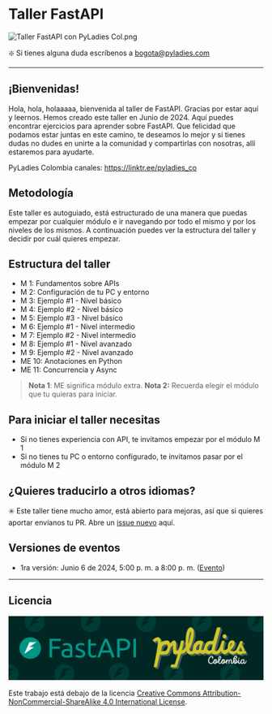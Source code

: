 # **Taller FastAPI**

![Taller FastAPI con PyLadies Col.png](./media/Taller_FastAPI_con_PyLadies_Col.png)

❇️ Si tienes alguna duda escríbenos a [bogota@pyladies.com](mailto:bogota@pyladies.com) 

---

## ¡Bienvenidas!

Hola, hola, holaaaaa, bienvenida al taller de FastAPI. Gracias por estar aquí y leernos. Hemos creado este taller en Junio de 2024. Aquí puedes encontrar ejercicios para aprender sobre FastAPI. Que felicidad que podamos estar juntas en este camino, te deseamos lo mejor y si tienes dudas no dudes en unirte a la comunidad y compartirlas con nosotras, allí estaremos para ayudarte. 

PyLadies Colombia canales: https://linktr.ee/pyladies_co

## Metodología

Este taller es autoguiado, está estructurado de una manera que puedas empezar por cualquier módulo e ir navegando por todo el mismo y por los niveles de los mismos. A continuación puedes ver la estructura del taller y decidir por cuál quieres empezar. 

## Estructura del taller

- M 1: Fundamentos sobre APIs
- M 2: Configuración de tu PC y entorno
- M 3: Ejemplo #1 - Nivel básico
- M 4: Ejemplo #2 - Nivel básico
- M 5: Ejemplo #3 - Nivel básico
- M 6: Ejemplo #1 - Nivel intermedio
- M 7: Ejemplo #2 - Nivel intermedio
- M 8: Ejemplo #1 - Nivel avanzado
- M 9: Ejemplo #2 - Nivel avanzado
- ME 10: Anotaciones en Python
- ME 11: Concurrencia y Async

> **Nota 1**: ME significa módulo extra.
**Nota 2:** Recuerda elegir el módulo que tu quieras para iniciar.
> 

## **Para iniciar el taller necesitas**

- Si no tienes experiencia con API, te invitamos empezar por el módulo M 1
- Si no tienes tu PC o entorno configurado, te invitamos pasar por el módulo M 2

## ¿Quieres traducirlo a otros idiomas?

✳️ Este taller tiene mucho amor, está abierto para mejoras, así que si quieres aportar envíanos tu PR.  Abre un [issue nuevo](https://github.com/pyladies-colombia/fastapi/issues/new) aquí. 

## Versiones de eventos

- 1ra versión: Junio 6 de 2024, 5:00 p. m. a 8:00 p. m. ([Evento](https://www.instagram.com/p/C7mMc58A_zc/))

---

## **Licencia**

![Banner.png](./media/Banner.png)

Este trabajo está debajo de la licencia [Creative Commons Attribution-NonCommercial-ShareAlike 4.0 International License](http://creativecommons.org/licenses/by-nc-sa/4.0/).